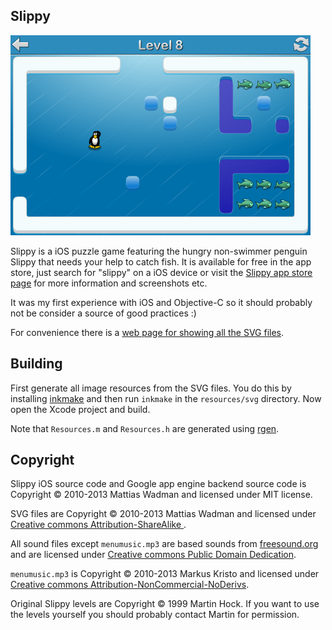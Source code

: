 ## Slippy

![](github/screenshot.png)

Slippy is a iOS puzzle game featuring the hungry non-swimmer penguin Slippy that
needs your help to catch fish. It is available for free in the app store, just search for "slippy" on a iOS device or visit the [Slippy app store page](https://itunes.apple.com/us/app/slippy-full-version/id408254506) for more information and screenshots etc.

It was my first experience with iOS and Objective-C so it should probably not
be consider a source of good practices :)

For convenience there is a
[web page for showing all the SVG files](http://wader.github.com/slippy/resources/svg/all.html).

## Building

First generate all image resources from the SVG files. You do this by installing
[inkmake](https://github.com/wader/inkmake) and then run `inkmake` in the
`resources/svg` directory. Now open the Xcode project and build.

Note that `Resources.m` and `Resources.h` are generated using [rgen](https://github.com/wader/rgen).

## Copyright

Slippy iOS source code and Google app engine backend source code is Copyright © 2010-2013 Mattias Wadman and licensed under MIT license.

SVG files are Copyright © 2010-2013 Mattias Wadman and licensed under [Creative commons Attribution-ShareAlike ](http://creativecommons.org/licenses/by-sa/3.0/).

All sound files except `menumusic.mp3` are based sounds from [freesound.org](http://freesound.org) and are licensed under [Creative commons Public Domain Dedication](http://creativecommons.org/publicdomain/zero/1.0/).

`menumusic.mp3` is Copyright © 2010-2013 Markus Kristo and licensed under [Creative commons Attribution-NonCommercial-NoDerivs](http://creativecommons.org/licenses/by-nc-nd/3.0/).


Original Slippy levels are Copyright © 1999 Martin Hock. If you want to use the levels
yourself you should probably contact Martin for permission.
